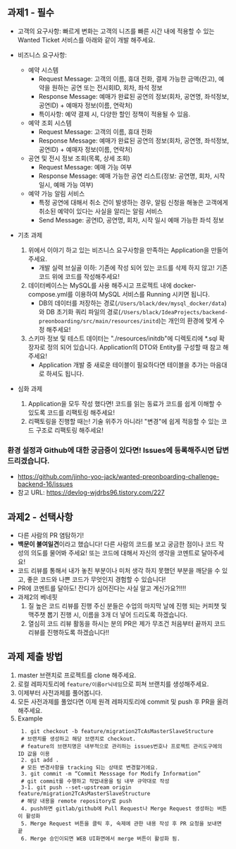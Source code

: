 ## 과제1 - 필수
- 고객의 요구사항: 빠르게 변화는 고객의 니즈를 빠른 시간 내에 적용할 수 있는 Wanted Ticket 서비스를 아래와 같이 개발 해주세요.
- 비즈니스 요구사항:
  - 예약 시스템
    - Request Message: 고객의 이름, 휴대 전화, 결제 가능한 금액(잔고), 예약을 원하는 공연 또는 전시회ID, 회차, 좌석 정보
    - Response Message: 예매가 완료된 공연의 정보(회차, 공연명, 좌석정보, 공연ID) + 예매자 정보(이름, 연락처)
    - 특이사항: 예약 결제 시, 다양한 할인 정책이 적용될 수 있음.
  - 예약 조회 시스템
    - Request Message: 고객의 이름, 휴대 전화
    - Response Message: 예매가 완료된 공연의 정보(회차, 공연명, 좌석정보, 공연ID) + 예매자 정보(이름, 연락처)
  - 공연 및 전시 정보 조회(목록, 상세 조회)
    - Request Message: 예매 가능 여부
    - Response Message: 예매 가능한 공연 리스트(정보: 공연명, 회차, 시작 일시, 예매 가능 여부)
  - 예약 가능 알림 서비스
    - 특정 공연에 대해서 취소 건이 발생하는 경우, 알림 신청을 해놓은 고객에게 취소된 예약이 있다는 사실을 알리는 알림 서비스
    - Send Message: 공연ID, 공연명, 회차, 시작 일시 예매 가능한 좌석 정보 
    
- 기초 과제
  1. 위에서 이야기 하고 있는 비즈니스 요구사항을 만족하는 Application을 만들어주세요.
     - 개발 실력 브실골 이하: 기존에 작성 되어 있는 코드를 삭제 하지 않고! 기존 코드 위에 코드를 작성해주세요!
  2. 데이터베이스는 MySQL를 사용 해주시고 프로젝트 내에 docker-compose.yml를 이용하여 MySQL 서비스를 Running 시키면 됩니다.
     - DB의 데이터를 저장하는 경로(`/Users/black/dev/mysql_docker/data`)와 DB 초기화 쿼리 파일의 경로(`/Users/black/IdeaProjects/backend-preonboarding/src/main/resources/initd`)는 개인의 환경에 맞게 수정 해주세요!
  3. 스키마 정보 및 테스트 데이터는 "./resources/initdb"에 디렉토리에 *.sql 확장자로 정의 되어 있습니다. Application의 DTO와 Entity를 구성할 때 참고 해주세요!
     - Application 개발 중 새로운 테이블이 필요하다면 테이블을 추가는 마음대로 하셔도 됩니다.
- 심화 과제
  1. Application을 모두 작성 했다면! 코드를 읽는 동료가 코드를 쉽게 이해할 수 있도록 코드를 리팩토링 해주세요!
  2. 리팩토링을 진행할 때는! 기술 위주가 아니라! "변경"에 쉽게 적응할 수 있는 코드 구조로 리팩토링 해주세요!

### 환경 설정과 Github에 대한 궁금증이 있다면! Issues에 등록해주시면 답변 드리겠습니다.
- https://github.com/jinho-yoo-jack/wanted-preonboarding-challenge-backend-16/issues
- 참고 URL: https://devlog-wjdrbs96.tistory.com/227
       

## 과제2 - 선택사항
- 다른 사람의 PR 염탐하기!
- **백문이 불여일견**이라고 했습니다! 다른 사람의 코드를 보고 궁금한 점이나 코드 작성의 의도를 물어봐 주세요! 또는 코드에 대해서 자신의 생각을 코멘트로 달아주세요! 
- 코드 리뷰를 통해서 내가 놓친 부분이나 미처 생각 하지 못했던 부분을 깨닫을 수 있고, 좋은 코드와 나쁜 코드가 무엇인지 경험할 수 있습니다!
- PR에 코멘트를 달아도! 잔디가 심어진다는 사실 알고 계신가요?!!!!
- 과제2의 베네핏
  1. 질 높은 코드 리뷰를 진행 주신 분들은 수업의 마지막 날에 진행 되는 커피챗 및 맥주챗 뽑기 진행 시, 이름을 3개 더 넣어 드리도록 하겠습니다.
  2. 열심히 코드 리뷰 활동을 하시는 분의 PR은 제가 무조건 처음부터 끝까지 코드 리뷰를 진행하도록 하겠습니다!!

## 과제 제출 방법
1. master 브랜치로 프로젝트를 clone 해주세요.
2. 로컬 레파지토리에 `feature/이름or닉네임`으로 피쳐 브랜치를 생성해주세요.
4. 이제부터 사전과제를 풀어봅니다.
5. 모든 사전과제를 풀었다면 이제 원격 레파지토리에 commit 및 push 후 PR을 올려 해주세요.
6. Example
   ```shell
    1. git checkout -b feature/migration2TcAsMasterSlaveStructure
    # 브랜치를 생성하고 해당 브랜치로 checkout.
    # feature의 브랜치명은 내부적으로 관리하는 issues번호나 프로젝트 관리도구에의 ID 값을 이용
    2. git add .
    # 모든 변경사항을 tracking 되는 상태로 변경할거에요.
    3. git commit -m “Commit Messsage for Modify Information”
    # git commit를 수행하고 작업내용을 팀 내부 규약대로 작성
    3-1. git push --set-upstream origin feature/migration2TcAsMasterSlaveStructure
    # 해당 내용을 remote repository로 push
    4. push하면 gitlab/github에 Pull Request나 Merge Request 생성하는 버튼이 활성화
    5. Merge Request 버튼을 클릭 후, 숙제에 관한 내용 작성 후 PR 요청을 보내면 끝
    6. Merge 승인이되면 WEB UI화면에서 merge 버튼이 활성화 됨.
   ```